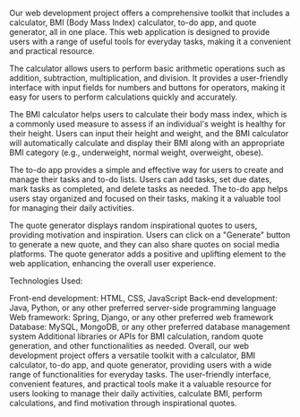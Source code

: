 Our web development project offers a comprehensive toolkit that includes a calculator, BMI (Body Mass Index) calculator, to-do app, and quote generator, all in one place. This web application is designed to provide users with a range of useful tools for everyday tasks, making it a convenient and practical resource.

The calculator allows users to perform basic arithmetic operations such as addition, subtraction, multiplication, and division. It provides a user-friendly interface with input fields for numbers and buttons for operators, making it easy for users to perform calculations quickly and accurately.

The BMI calculator helps users to calculate their body mass index, which is a commonly used measure to assess if an individual's weight is healthy for their height. Users can input their height and weight, and the BMI calculator will automatically calculate and display their BMI along with an appropriate BMI category (e.g., underweight, normal weight, overweight, obese).

The to-do app provides a simple and effective way for users to create and manage their tasks and to-do lists. Users can add tasks, set due dates, mark tasks as completed, and delete tasks as needed. The to-do app helps users stay organized and focused on their tasks, making it a valuable tool for managing their daily activities.

The quote generator displays random inspirational quotes to users, providing motivation and inspiration. Users can click on a "Generate" button to generate a new quote, and they can also share quotes on social media platforms. The quote generator adds a positive and uplifting element to the web application, enhancing the overall user experience.

Technologies Used:

Front-end development: HTML, CSS, JavaScript
Back-end development: Java, Python, or any other preferred server-side programming language
Web framework: Spring, Django, or any other preferred web framework
Database: MySQL, MongoDB, or any other preferred database management system
Additional libraries or APIs for BMI calculation, random quote generation, and other functionalities as needed.
Overall, our web development project offers a versatile toolkit with a calculator, BMI calculator, to-do app, and quote generator, providing users with a wide range of functionalities for everyday tasks. The user-friendly interface, convenient features, and practical tools make it a valuable resource for users looking to manage their daily activities, calculate BMI, perform calculations, and find motivation through inspirational quotes.
